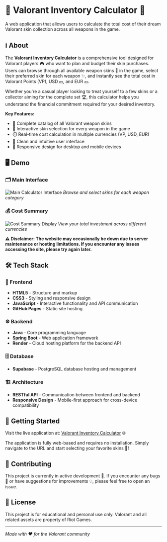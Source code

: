 # 💎 Valorant Inventory Calculator 💎

A web application that allows users to calculate the total cost of their dream Valorant skin collection across all weapons in the game.

## ℹ️ About

The **Valorant Inventory Calculator** is a comprehensive tool designed for Valorant players 🎮 who want to plan and budget their skin purchases. Users can browse through all available weapon skins 🔫 in the game, select their preferred skin for each weapon ✨, and instantly see the total cost in Valorant Points (VP), USD 💵, and EUR 💶.

Whether you're a casual player looking to treat yourself to a few skins or a collector aiming for the complete set 🏆, this calculator helps you understand the financial commitment required for your desired inventory.

**Key Features:**
- 📖 Complete catalog of all Valorant weapon skins
- 🎨 Interactive skin selection for every weapon in the game
- ⏱️ Real-time cost calculation in multiple currencies (VP, USD, EUR)
- 🧩 Clean and intuitive user interface
- 📱 Responsive design for desktop and mobile devices

## 🖥️ Demo

### 🗂️ Main Interface
![Main Calculator Interface](demo-image-1.png)
*Browse and select skins for each weapon category*

### 💰 Cost Summary
![Cost Summary Display](demo-image-2.png)
*View your total investment across different currencies*

**⚠️ Disclaimer: The website may occasionally be down due to server maintenance or hosting limitations. If you encounter any issues accessing the site, please try again later.**

## 🛠️ Tech Stack

### 🎨 Frontend
- **HTML5** - Structure and markup
- **CSS3** - Styling and responsive design
- **JavaScript** - Interactive functionality and API communication
- **GitHub Pages** - Static site hosting

### ⚙️ Backend
- **Java** - Core programming language
- **Spring Boot** - Web application framework
- **Render** - Cloud hosting platform for the backend API

### 🗄️ Database
- **Supabase** - PostgreSQL database hosting and management

### 🏗️ Architecture
- **RESTful API** - Communication between frontend and backend
- **Responsive Design** - Mobile-first approach for cross-device compatibility

## 🚀 Getting Started

Visit the live application at: [Valorant Inventory Calculator](https://myzra.github.io/valorant_inventory_calculator) 🌐

The application is fully web-based and requires no installation. Simply navigate to the URL and start selecting your favorite skins 🎉!

## 🤝 Contributing

This project is currently in active development 🔧. If you encounter any bugs 🐞 or have suggestions for improvements 💡, please feel free to open an issue.

## 📜 License

This project is for educational and personal use only. Valorant and all related assets are property of Riot Games.

---

*Made with ❤️ for the Valorant community*
